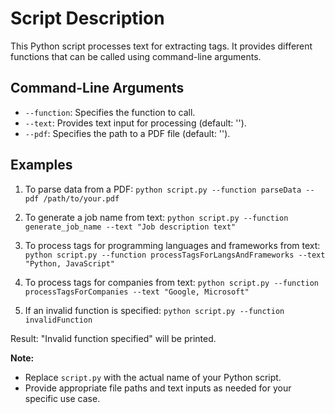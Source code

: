 # Script Description

This Python script processes text for extracting tags. It provides different functions that can be called using command-line arguments.

## Command-Line Arguments

- `--function`: Specifies the function to call.
- `--text`: Provides text input for processing (default: '').
- `--pdf`: Specifies the path to a PDF file (default: '').

## Examples

1. To parse data from a PDF:
   `python script.py --function parseData --pdf /path/to/your.pdf`

2. To generate a job name from text:
   `python script.py --function generate_job_name --text "Job description text"`

3. To process tags for programming languages and frameworks from text:
   `python script.py --function processTagsForLangsAndFrameworks --text "Python, JavaScript"`

4. To process tags for companies from text:
   `python script.py --function processTagsForCompanies --text "Google, Microsoft"`

5. If an invalid function is specified:
   `python script.py --function invalidFunction`

Result: "Invalid function specified" will be printed.

**Note:**

- Replace `script.py` with the actual name of your Python script.
- Provide appropriate file paths and text inputs as needed for your specific use case.
